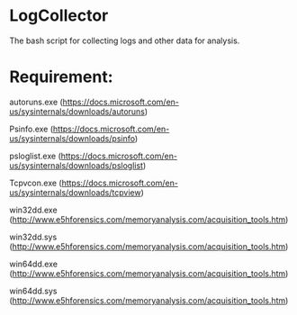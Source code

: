 # LogCollector
The bash script for collecting logs and other data for analysis. 

# Requirement:

autoruns.exe (https://docs.microsoft.com/en-us/sysinternals/downloads/autoruns)

Psinfo.exe (https://docs.microsoft.com/en-us/sysinternals/downloads/psinfo)

psloglist.exe (https://docs.microsoft.com/en-us/sysinternals/downloads/psloglist)

Tcpvcon.exe (https://docs.microsoft.com/en-us/sysinternals/downloads/tcpview)

win32dd.exe (http://www.e5hforensics.com/memoryanalysis.com/acquisition_tools.htm)

win32dd.sys (http://www.e5hforensics.com/memoryanalysis.com/acquisition_tools.htm)

win64dd.exe (http://www.e5hforensics.com/memoryanalysis.com/acquisition_tools.htm)

win64dd.sys (http://www.e5hforensics.com/memoryanalysis.com/acquisition_tools.htm)


